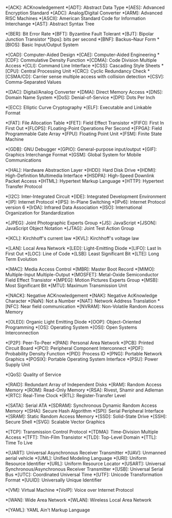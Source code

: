 *[ACK]: ACKnowledgement
*[ADT]: Abstract Data Type
*[AES]: Advanced Encryption Standard
*[ADC]: Analog/Digital Converter
*[ARM]: Advanced RISC Machines
*[ASCII]: American Standard Code for Information Interchange
*[AST]: Abstract Syntax Tree

*[BER]: Bit Error Rate
*[BFT]: Byzantine Fault Tolerant
*[BJT]: Bipolar Junction Transistor
*[bps]: bits per second
*[BNF]: Backus–Naur Form
*[BIOS]: Basic Input/Output System

*[CAD]: Computer-Aided Design
*[CAE]: Computer-Aided Engineering
*[CDF]: Commulative Density Function
*[CDMA]: Code Division Multiple Access
*[CLI]: Command Line Interface
*[CSS]: Cascading Style Sheets
*[CPU]: Central Processing Unit
*[CRC]: Cyclic Redundancy Check
*[CSMA/CD]: Carrier sense multiple access with collision detection
*[CSV]: Comma-Separated Values

*[DAC]: Digital/Analog Converter
*[DMA]: Direct Memory Access
*[DNS]: Domain Name System
*[DoS]: Denial-of-Service
*[DPI]: Dots Per Inch

*[ECC]: Elliptic Curve Cryptography
*[ELF]: Executable and Linkable Format

*[FAT]: File Allocation Table
*[FET]: Field Effect Transistor
*[FIFO]: First In First Out
*[FLOPS]: FLoating-Point Operations Per Second
*[FPGA]: Field Programmable Gate Array
*[FPU]: Floating Point Unit
*[FSM]: Finite State Machine

*[GDB]: GNU Debugger
*[GPIO]: General-purpose input/output
*[GIF]: Graphics Interchange Format
*[GSM]: Global System for Mobile Communications

*[HAL]: Hardware Abstraction Layer
*[HDD]: Hard Disk Drive
*[HDMI]: High-Definition Multimedia Interface
*[HSDPA]: High-Speed Downlink Packet Access
*[HTML]: Hypertext Markup Language
*[HTTP]: Hypertext Transfer Protocol

*[I2C]: Inter-Integrated Circuit
*[IDE]: Integrated Development Environment
*[IP]: Internet Protocol
*[IPS]: In-Plane Switching
*[IPv6]: Internet Protocol version 6
*[IrDA]: Infrared Data Association
*[ISO]: International Organization for Standardization

*[JPEG]: Joint Photographic Experts Group
*[JS]: JavaScript
*[JSON]: JavaScript Object Notation
*[JTAG]: Joint Test Action Group

*[KCL]: Kirchhoff's current law
*[KVL]: Kirchhoff's voltage law

*[LAN]: Local Area Network
*[LED]: Light-Emitting Diode
*[LIFO]: Last In First Out
*[LOC]: Line of Code
*[LSB]: Least Significant Bit
*[LTE]: Long Term Evolution

*[MAC]: Media Access Control
*[MBR]: Master Boot Record
*[MIMO]: Multiple-Input Multiple-Output
*[MOSFET]: Metal-Oxide Semiconductor Field Effect Transistor
*[MPEG]: Motion Pictures Experts Group
*[MSB]: Most Significant Bit
*[MTU]: Maximum Transmission Unit

*[NACK]: Negative ACKnowledgement
*[NAK]: Negative AcKnowledge Character
*[NaN]: Not a Number
*[NAT]: Network Address Translation
*[NFC]: Near field communication
*[NVRAM]: Non-Volatile Random Access Memory

*[OLED]: Organic Light Emitting Diode
*[OOP]: Object-Oriented Programming
*[OS]: Operating System
*[OSI]: Open Systems Interconnection

*[P2P]: Peer-To-Peer
*[PAN]: Personal Area Network
*[PCB]: Printed Circuit Board
*[PCI]: Peripheral Component Interconnect
*[PDF]: Probability Density Function
*[PID]: Process ID
*[PNG]: Portable Network Graphics
*[POSIX]: Portable Operating System Interface
*[PSU]: Power Supply Unit

*[QoS]: Quality of Service

*[RAID]: Redundant Array of Independent Disks
*[RAM]: Random Access Memory
*[ROM]: Read-Only Memory
*[RSA]: Rivest, Shamir and Adleman
*[RTC]: Real-Time Clock
*[RTL]: Register-Transfer Level

*[SATA]: Serial ATA
*[SDRAM]: Synchronous Dynamic Random Access Memory
*[SHA]: Secure Hash Algorithm
*[SPI]: Serial Peripheral Interface
*[SRAM]: Static Random Access Memory
*[SSD]: Solid-State Drive
*[SSH]: Secure Shell
*[SVG]: Scalable Vector Graphics

*[TCP]: Transmission Control Protocol
*[TDMA]: Time-Division Multiple Access
*[TFT]: Thin-Film Transistor
*[TLD]: Top-Level Domain
*[TTL]: Time To Live

*[UART]: Universal Asynchronous Receiver Transmitter
*[UAV]: Unmanned aerial vehicle
*[UML]: Unified Modeling Language
*[URI]: Uniform Resource Identifier
*[URL]: Uniform Resource Locator
*[USART]: Universal Synchronous/Asynchronous Receiver Transmitter
*[USB]: Universal Serial Bus
*[UTC]: Coordinated Universal Time
*[UTF]: Unicode Transformation Format
*[UUID]: Universally Unique Identifier

*[VM]: Virtual Machine
*[VoIP]: Voice over Internet Protocol

*[WAN]: Wide Area Network
*[WLAN]: Wireless Local Area Network

*[YAML]: YAML Ain't Markup Language


